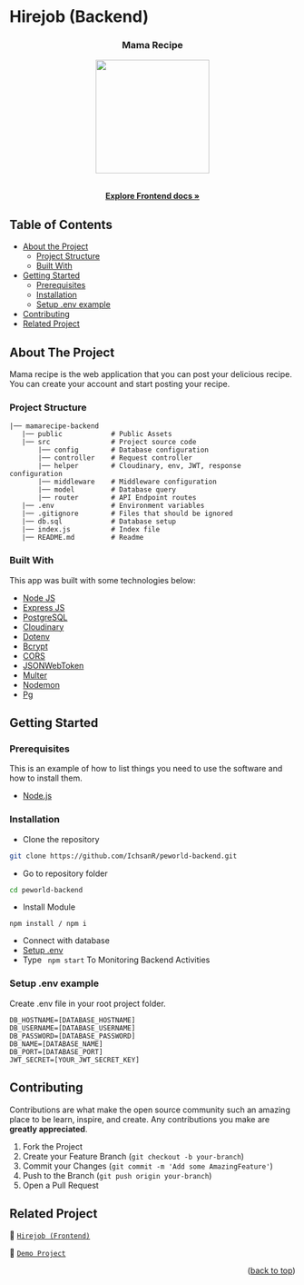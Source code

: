 # Hirejob (Backend)

<!-- Logo -->
<p align="center">

  <h3 align="center">Mama Recipe</h3>
  <p align="center">
    <image align="center" width="200" src='./public/hirejob_logo.png' />
  </p>

  <p align="center">
    <br />
    <a href="https://github.com/IchsanR/peworld-frontend"><strong>Explore Frontend docs »</strong></a>
    <br />
  </p>
</p>

<!-- Table of Contents -->

## Table of Contents

- [About the Project](#about-the-project)
  - [Project Structure](#project-structure)
  - [Built With](#built-with)
- [Getting Started](#getting-started)
  - [Prerequisites](#prerequisites)
  - [Installation](#installation)
  - [Setup .env example](#setup-.env-example)
- [Contributing](#contributing)
- [Related Project](#related-project)

<!-- About The Project -->

## About The Project

Mama recipe is the web application that you can post your delicious recipe. You can create your account and start posting your recipe.

### Project Structure

```
|── mamarecipe-backend
   |── public            # Public Assets
   |── src               # Project source code
       |── config        # Database configuration
       |── controller    # Request controller
       |── helper        # Cloudinary, env, JWT, response configuration
       |── middleware    # Middleware configuration
       |── model         # Database query
       |── router        # API Endpoint routes
   |── .env              # Environment variables
   |── .gitignore        # Files that should be ignored
   |── db.sql            # Database setup
   |── index.js          # Index file
   |── README.md         # Readme
```

### Built With

This app was built with some technologies below:

- [Node JS](https://nodejs.org/en/docs/)
- [Express JS](https://expressjs.com/)
- [PostgreSQL](https://www.postgresql.org/)
- [Cloudinary](https://cloudinary.com/)
- [Dotenv](https://www.npmjs.com/package/dotenv)
- [Bcrypt](https://www.npmjs.com/package/bcrypt)
- [CORS](https://www.npmjs.com/package/cors)
- [JSONWebToken](https://www.npmjs.com/package/jsonwebtoken)
- [Multer](https://www.npmjs.com/package/multer)
- [Nodemon](https://www.npmjs.com/package/nodemon)
- [Pg](https://www.npmjs.com/package/pg)

<!-- Getting Started -->

## Getting Started

### Prerequisites

This is an example of how to list things you need to use the software and how to install them.

- [Node.js](https://nodejs.org/en/download/)

### Installation

- Clone the repository

```sh
git clone https://github.com/IchsanR/peworld-backend.git
```

- Go to repository folder

```sh
cd peworld-backend
```

- Install Module

```
npm install / npm i
```

- Connect with database
- <a href="#setup-env-example">Setup .env</a>
- Type ` npm start` To Monitoring Backend Activities

### Setup .env example

Create .env file in your root project folder.

```env
DB_HOSTNAME=[DATABASE_HOSTNAME]
DB_USERNAME=[DATABASE_USERNAME]
DB_PASSWORD=[DATABASE_PASSWORD]
DB_NAME=[DATABASE_NAME]
DB_PORT=[DATABASE_PORT]
JWT_SECRET=[YOUR_JWT_SECRET_KEY]
```

<!-- Contributing -->

## Contributing

Contributions are what make the open source community such an amazing place to be learn, inspire, and create. Any contributions you make are **greatly appreciated**.

1. Fork the Project
2. Create your Feature Branch (`git checkout -b your-branch`)
3. Commit your Changes (`git commit -m 'Add some AmazingFeature'`)
4. Push to the Branch (`git push origin your-branch`)
5. Open a Pull Request

<!-- Related Projects -->

## Related Project

:rocket: [`Hirejob (Frontend)`](https://github.com/IchsanR/peworld-frontend)

:rocket: [`Demo Project`](https://peworld-lake.vercel.app/)

<p align="right">(<a href="#top">back to top</a>)</p>

